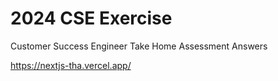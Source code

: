 # 2024 CSE Exercise

Customer Success Engineer Take Home Assessment Answers

https://nextjs-tha.vercel.app/


